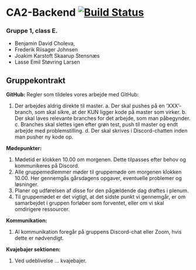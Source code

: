 # CA2-Backend [![Build Status](https://travis-ci.org/KingBendico/CA2-Backend.svg?branch=master)](https://travis-ci.org/KingBendico/CA2-Backend)<br>

### Gruppe 1, class E.

* Benjamin David Choleva, 
* Frederik Riisager Johnsen
* Joakim Karstoft Skaarup Stensnæs
* Lasse Emil Støvring Larsen



## Gruppekontrakt

**GitHub:**
Regler som tildeles vores arbejde med GitHub:

1. Der arbejdes aldrig direkte til master.
    a. Der skal pushes på en ’XXX’-branch, som skal sikre, at der KUN ligger kode på master
       som virker.
    b. Der skal laves relevante branches for det arbejde, som man påbegynder.
    c. Branches skal slettes igen efter grøn test, push til master og endt arbejde med
       problemstilling.
    d. Der skal skrives i Discord-chatten inden man pusher ny kode op.

**Mødepunkter:**

1. Mødetid er klokken 10.00 om morgenen. Dette tilpasses efter behov og kommunikeres på
    Discord.
2. Alle gruppemedlemmer møder til gruppemøde om morgenen klokken 10.00. Her gennemgås
    gårsdagens opgaver, eventuelle problemer og løsninger.
3. Planer og udførelsen af disse for den pågældende dag drøftes i plenum.
4. Til gruppemødet er det vigtigt, at det sidste punkt vi gennemgår, er om samarbejdet i gruppen
    forløber som forventet, eller om vi skal omdirigere ressourcer.

**Kommunikation:**

1. Al kommunikation foregår på gruppens Discord-chat eller Zoom, hvis dette er nødvendigt.

**Kvajebajer sektionen:**

1. Ved udeblivelse ... kvajebajer.




